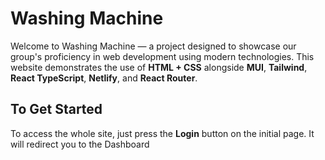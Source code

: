 # Washing Machine
Welcome to Washing Machine — a project designed to showcase our group's proficiency in web development using modern technologies. This website demonstrates the use of **HTML + CSS** alongside **MUI**, **Tailwind**, **React TypeScript**, **Netlify**, and **React Router**.

## To Get Started

To access the whole site, just press the **Login** button on the initial page. It will redirect you to the Dashboard
